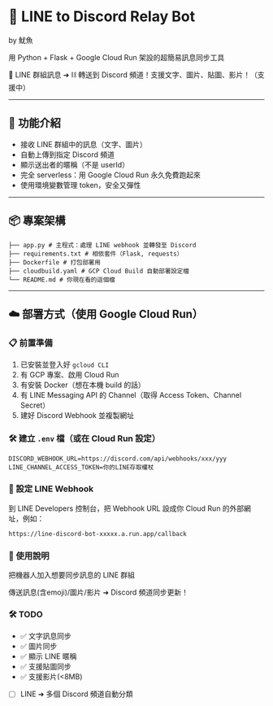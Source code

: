 # 🌈 LINE to Discord Relay Bot

by 魷魚

用 Python + Flask + Google Cloud Run 架設的超簡易訊息同步工具

📱 LINE 群組訊息 ➜ ⛓️ 轉送到 Discord 頻道！支援文字、圖片、貼圖、影片！（支援中）

---

## 🚀 功能介紹

- 接收 LINE 群組中的訊息（文字、圖片）
- 自動上傳到指定 Discord 頻道
- 顯示送出者的暱稱（不是 userId）
- 完全 serverless：用 Google Cloud Run 永久免費跑起來
- 使用環境變數管理 token，安全又彈性

---

## 📦 專案架構
 ```
├── app.py # 主程式：處理 LINE webhook 並轉發至 Discord
├── requirements.txt # 相依套件（Flask, requests）
├── Dockerfile # 打包部署用
├── cloudbuild.yaml # GCP Cloud Build 自動部署設定檔
└── README.md # 你現在看的這個檔
 ```

---

## ☁️ 部署方式（使用 Google Cloud Run）

### 📋 前置準備

1. 已安裝並登入好 `gcloud CLI`
2. 有 GCP 專案、啟用 Cloud Run
3. 有安裝 Docker（想在本機 build 的話）
4. 有 LINE Messaging API 的 Channel（取得 Access Token、Channel Secret）
5. 建好 Discord Webhook 並複製網址

### 🛠️ 建立 `.env` 檔（或在 Cloud Run 設定）

```env
DISCORD_WEBHOOK_URL=https://discord.com/api/webhooks/xxx/yyy
LINE_CHANNEL_ACCESS_TOKEN=你的LINE存取權杖
```

### 🔗 設定 LINE Webhook
到 LINE Developers 控制台，把 Webhook URL 設成你 Cloud Run 的外部網址，例如：
```
https://line-discord-bot-xxxxx.a.run.app/callback
```

### 💬 使用說明
把機器人加入想要同步訊息的 LINE 群組

傳送訊息(含emoji)/圖片/影片 ➜ Discord 頻道同步更新！


### 🛠️ TODO
- ✅ 文字訊息同步
- ✅ 圖片同步
- ✅ 顯示 LINE 暱稱
- ✅ 支援貼圖同步
- ✅ 支援影片(<8MB)
- [ ] LINE ➜ 多個 Discord 頻道自動分類